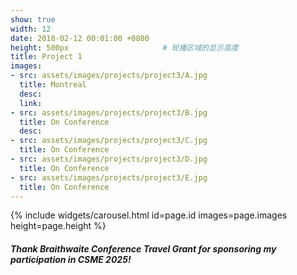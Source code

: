 ```yaml
---
show: true
width: 12
date: 2018-02-12 00:01:00 +0800
height: 500px                     # 轮播区域的显示高度
title: Project 1
images:
- src: assets/images/projects/project3/A.jpg
  title: Montreal
  desc: 
  link: 
- src: assets/images/projects/project3/B.jpg
  title: On Conference
  desc:
- src: assets/images/projects/project3/C.jpg
  title: On Conference
- src: assets/images/projects/project3/D.jpg
  title: On Conference
- src: assets/images/projects/project3/E.jpg
  title: On Conference
---
```


<div class="card h-100 rounded-xl overflow-hidden">
  <!-- 轮播放在“卡片图像区域” -->
  <div class="card-img-top p-0" style="height: {{ page.height }}; overflow:hidden;">
    {% include widgets/carousel.html id=page.id images=page.images height=page.height %}
  </div>

<!-- <div>
  <img data-src="assets/images/projects/cross.png" class="lazy w-100 rounded-xl-top" src="{{ '/assets/images/empty_300x200.png' | relative_url }}"> -->
  
  <div class="card-body">
    <h5 class="card-title">Thank Braithwaite Conference Travel Grant for sponsoring my participation in CSME 2025!</h5>
    <p class="card-text">
    </p>
  </div>
</div>
